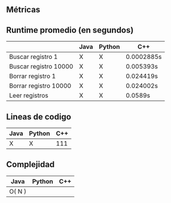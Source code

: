 ## Métricas 

## Runtime promedio (en segundos)

|            | Java      | Python |  C++    |
|------------|-----------|------- |---------|
|Buscar registro 1|      X    |      X |     0.0002885s    |
|Buscar registro 10000|   X   |      X |   0.005393s  |
|Borrar registro 1|     X     |      X |    0.024419s     |
|Borrar registro 10000|     X     |      X |   0.024002s     |
|Leer registros |     X     |      X |    0.0589s     |


## Lineas de codigo 

| Java      | Python |  C++    |
|-----------|------- |---------|
|      X |    X     |111|

## Complejidad 

| Java      | Python |  C++    |
|-----------|------- |---------|
|            O( N )            |




